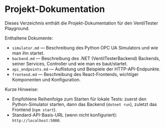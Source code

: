 # Projekt-Dokumentation

Dieses Verzeichnis enthält die Projekt-Dokumentation für den VentilTester Playground.

Enthaltene Dokumente:

- `simulator.md` — Beschreibung des Python OPC UA Simulators und wie man ihn startet.
- `backend.md` — Beschreibung des .NET (VentilTesterBackend) Backends, seiner Services, Controller und wie man es baut/startet.
- `api_endpoints.md` — Auflistung und Beispiele der HTTP-API-Endpunkte.
- `frontend.md` — Beschreibung des React-Frontends, wichtiger Komponenten und Konfiguration.

Kurze Hinweise:

- Empfohlene Reihenfolge zum Starten für lokale Tests: zuerst den Python-Simulator starten, dann das Backend (`dotnet run`), zuletzt das Frontend (`npm start`).
- Standard-API-Basis-URL (wenn nicht konfiguriert): `http://localhost:5000`.
